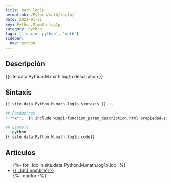 ```yaml
---
title: math.log1p
permalink: /Python/math/log1p/
date: 2021-01-01
key: Python.M.math.log1p
category: python
tags: ['funcion python', 'math']
sidebar: 
  nav: python
---
```


## Descripción
{{site.data.Python.M.math.log1p.description }}

## Sintaxis
~~~python
{{ site.data.Python.M.math.log1p.sintaxis }}~~~

## Parámetros
* **x**,  {% include w3api/function_param_description.html propiedad=site.data.Python.M.math.log1p valor="x" %}

## Ejemplo
~~~python
{{ site.data.Python.M.math.log1p.code}}
~~~

## Artículos
<ul>
{%- for _ldc in site.data.Python.M.math.log1p.ldc -%}
   <li>
       <a href="{{_ldc['url'] }}">{{ _ldc['nombre'] }}</a>
   </li>
{%- endfor -%}
</ul>
